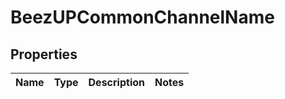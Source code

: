 
# BeezUPCommonChannelName

## Properties
Name | Type | Description | Notes
------------ | ------------- | ------------- | -------------



